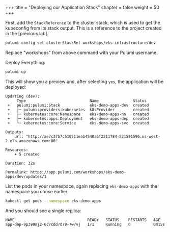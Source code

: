 +++
title = "Deploying our Application Stack"
chapter = false
weight = 50
+++

First, add the `StackReference` to the cluster stack, which is used to get the kubeconfig
from its stack output. This is a reference to the project created in the [previous lab].


```bash
pulumi config set clusterStackRef workshops/eks-infrastructure/dev
```
Replace "workshops" from above command with your Pulumi username.  

Deploy Everything:

```bash
pulumi up
```

This will show you a preview and, after selecting `yes`, the application will be deployed:

```
Updating (dev):
     Type                            Name               Status
 +   pulumi:pulumi:Stack             eks-demo-apps-dev  created
 +   ├─ pulumi:providers:kubernetes  k8sProvider        created
 +   ├─ kubernetes:core:Namespace    eks-demo-apps-ns   created
 +   ├─ kubernetes:apps:Deployment   eks-demo-apps-dep  created
 +   └─ kubernetes:core:Service      eks-demo-apps-svc  created

Outputs:
    url: "http://ae7c37b7c510511eab4540a6f2211784-521581596.us-west-2.elb.amazonaws.com:80"

Resources:
    + 5 created

Duration: 32s

Permalink: https://app.pulumi.com/workshops/eks-demo-apps/dev/updates/1
```

List the pods in your namespace, again replacing `eks-demo-apps` with the namespace you chose earlier:

```bash
kubectl get pods --namespace eks-demo-apps
```

And you should see a single replica:

```
NAME                                READY   STATUS    RESTARTS   AGE
app-dep-9p399mj2-6c7cdd7d79-7w7vj   1/1     Running   0          0m15s
```
